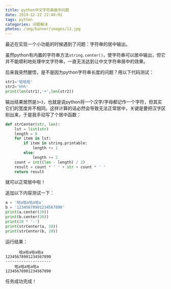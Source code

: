 ```yaml
---
title: python中文字符串居中问题
date: 2019-12-22 22:40:01
tags: python
categories: 问题解决
photos: /img/banner/images/13.jpg
---
```


最近在实现一个小功能的时候遇到了问题：字符串的居中输出。

虽然python有内置的字符串方法`string.center()`，使字符串可以居中输出，但它并不能顺利地处理中文字符串，一直无法达到让中文字符串居中的效果。

<!--more-->

后来我突然醒悟，是不是因为python字符串长度的问题？用以下代码测试：

```python
str1='哈哈哈'
str2='hhh'
print(len(str1),'+',len(str2))
```

输出结果居然是`3+3`，也就是说python将一个汉字/字母都记作一个字符，但其实它们的宽度并不相同。这样计算的话必然会导致无法正常居中，关键是要把汉字区别出来，于是我手动写了个居中函数：

```python
def strCenter(str, len):
    lst = list(str)
    length = 0
    for item in lst:
        if item in string.printable:
            length += 1
        else:
            length += 2
    count = int((len - length) / 2)
    result = count * ' ' + str + count * ' '
    return result
```

就可以正常居中啦！

追加以下内容测试一下：

```python
a = '哈a哈a哈a哈a'
b = '12345678901234567890'
print(a.center(20))
print(b.center(20))
print(20 * '-')
print(strCenter(a, 20))
print(strCenter(b, 20))
```

运行结果：

```shell
      哈a哈a哈a哈a      
12345678901234567890
--------------------
    哈a哈a哈a哈a    
12345678901234567890
```

任务成功完成！